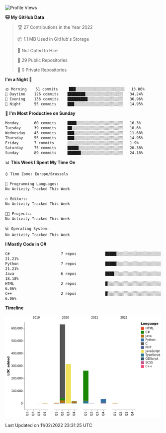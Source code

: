<!--START_SECTION:waka-->
![Profile Views](http://img.shields.io/badge/Profile%20Views-0-blue)

**🐱 My GitHub Data** 

> 🏆 27 Contributions in the Year 2022
 > 
> 📦 1.1 MB Used in GitHub's Storage 
 > 
> 🚫 Not Opted to Hire
 > 
> 📜 29 Public Repositories 
 > 
> 🔑 0 Private Repositories  
 > 
**I'm a Night 🦉** 

```text
🌞 Morning    51 commits     ███░░░░░░░░░░░░░░░░░░░░░░   13.86% 
🌆 Daytime    126 commits    ████████░░░░░░░░░░░░░░░░░   34.24% 
🌃 Evening    136 commits    █████████░░░░░░░░░░░░░░░░   36.96% 
🌙 Night      55 commits     ███░░░░░░░░░░░░░░░░░░░░░░   14.95%

```
📅 **I'm Most Productive on Sunday** 

```text
Monday       60 commits     ████░░░░░░░░░░░░░░░░░░░░░   16.3% 
Tuesday      39 commits     ██░░░░░░░░░░░░░░░░░░░░░░░   10.6% 
Wednesday    43 commits     ███░░░░░░░░░░░░░░░░░░░░░░   11.68% 
Thursday     55 commits     ███░░░░░░░░░░░░░░░░░░░░░░   14.95% 
Friday       7 commits      ░░░░░░░░░░░░░░░░░░░░░░░░░   1.9% 
Saturday     75 commits     █████░░░░░░░░░░░░░░░░░░░░   20.38% 
Sunday       89 commits     ██████░░░░░░░░░░░░░░░░░░░   24.18%

```


📊 **This Week I Spent My Time On** 

```text
⌚︎ Time Zone: Europe/Brussels

💬 Programming Languages: 
No Activity Tracked This Week

🔥 Editors: 
No Activity Tracked This Week

🐱‍💻 Projects: 
No Activity Tracked This Week

💻 Operating System: 
No Activity Tracked This Week

```

**I Mostly Code in C#** 

```text
C#                       7 repos             █████░░░░░░░░░░░░░░░░░░░░   21.21% 
Python                   7 repos             █████░░░░░░░░░░░░░░░░░░░░   21.21% 
Java                     6 repos             ████░░░░░░░░░░░░░░░░░░░░░   18.18% 
HTML                     2 repos             █░░░░░░░░░░░░░░░░░░░░░░░░   6.06% 
C++                      2 repos             █░░░░░░░░░░░░░░░░░░░░░░░░   6.06%

```


**Timeline**

![Chart not found](https://raw.githubusercontent.com/Arafa42/Arafa42/main/charts/bar_graph.png) 


 Last Updated on 11/02/2022 23:31:25 UTC
<!--END_SECTION:waka-->


<!-- 
[![Hits](https://hits.seeyoufarm.com/api/count/incr/badge.svg?url=https%3A%2F%2Fgithub.com%2FArafa42&count_bg=%23455AF3&title_bg=%23262D3B&icon=github.svg&icon_color=%23588EF7&title=visitors&edge_flat=false)](https://hits.seeyoufarm.com)
 -->
